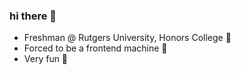 ### hi there 👋

- Freshman @ Rutgers University, Honors College 🏫
- Forced to be a frontend machine 🤖
- Very fun 🐬

